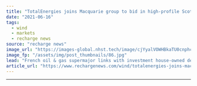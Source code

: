 ```yaml
---
title: "TotalEnergies joins Macquarie group to bid in high-profile Scottish offshore wind lease"
date: "2021-06-16"
tags: 
  - wind
  - markets
  - recharge news
source: "recharge news"
image_url: "https://images-global.nhst.tech/image/cjYyalVOWHBkaTU0cnphcFR4K0tTWjNrUm5xcTJjazVkK1VGZEdvazY2UT0=/nhst/binary/094b6d8c8ae9ef3cdae4608598c7d1ff"
image_fp: "/assets/img/post_thumbnails/86.jpg"
lead: "French oil & gas supermajor links with investment house-owned developer GIG and local player RIDG to enter contest for new seabed rights in UK North Sea"
article_url: "https://www.rechargenews.com/wind/totalenergies-joins-macquarie-group-to-bid-in-high-profile-scottish-offshore-wind-lease/2-1-1025740"
---
```


---
